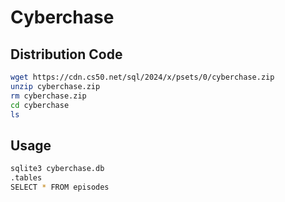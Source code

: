# Cyberchase

## Distribution Code

```bash
wget https://cdn.cs50.net/sql/2024/x/psets/0/cyberchase.zip
unzip cyberchase.zip
rm cyberchase.zip
cd cyberchase
ls
```

## Usage

```bash
sqlite3 cyberchase.db
.tables
SELECT * FROM episodes
```
